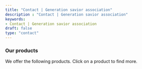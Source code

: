 ```yaml
---
title: "Contact | Generation savior association"
description : "Contact | Generation savior association" 
keywords:
- Contact | Generation savior association
draft: false
type: "contact"
---
```


### Our products

We offer the following products. Click on a product to find more.